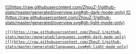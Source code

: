 <a href="https://github.com/jstrieb/github-stats">
    ![](https://raw.githubusercontent.com/ZhouZ-1/github-stats/master/generated/overview.svg#gh-dark-mode-only)
    ![](https://raw.githubusercontent.com/ZhouZ-1/github-stats/master/generated/overview.svg#gh-light-mode-only)

    ![](https://raw.githubusercontent.com/ZhouZ-1/github-stats/master/generated/languages.svg#gh-dark-mode-only)
    ![](https://raw.githubusercontent.com/ZhouZ-1/github-stats/master/generated/languages.svg#gh-light-mode-only)

</a>
